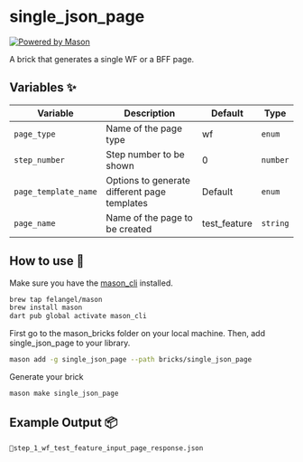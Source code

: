 # single_json_page

[![Powered by Mason](https://img.shields.io/endpoint?url=https%3A%2F%2Ftinyurl.com%2Fmason-badge)](https://github.com/felangel/mason)

A brick that generates a single WF or a BFF page.

## Variables ✨

| Variable             | Description                                  | Default      | Type     |
| -------------------- | -------------------------------------------- | ------------ | -------- |
| `page_type`          | Name of the page type                        | wf           | `enum`   |
| `step_number`        | Step number to be shown                      | 0            | `number` |
| `page_template_name` | Options to generate different page templates | Default      | `enum`   |
| `page_name`          | Name of the page to be created               | test_feature | `string` |

## How to use 🚀

Make sure you have the [mason_cli](https://github.com/felangel/mason/tree/master/packages/mason_cli) installed.

```sh
brew tap felangel/mason
brew install mason
dart pub global activate mason_cli
```

First go to the mason_bricks folder on your local machine. Then, add single_json_page to your library.

```sh
mason add -g single_json_page --path bricks/single_json_page
```

Generate your brick

```sh
mason make single_json_page
```

## Example Output 📦

```
📜step_1_wf_test_feature_input_page_response.json

```
